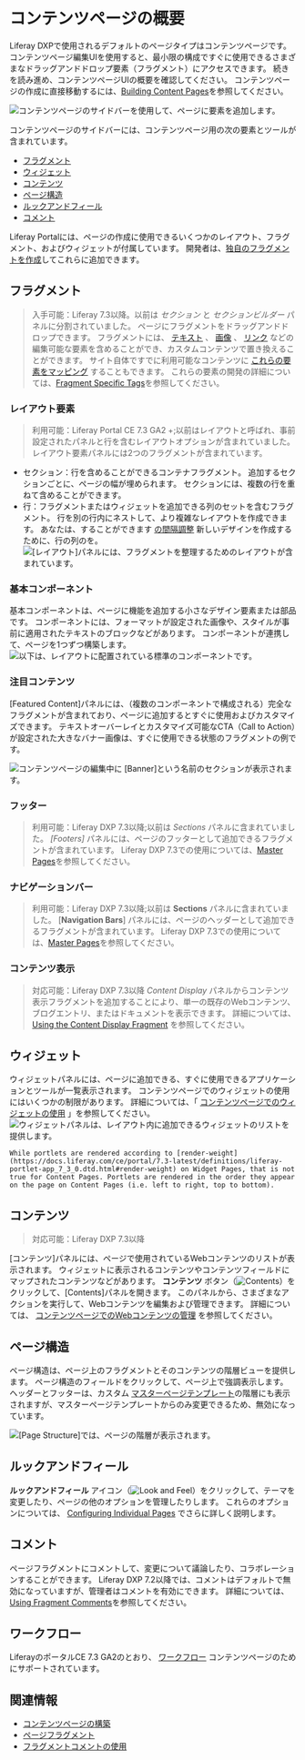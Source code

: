 # コンテンツページの概要

Liferay DXPで使用されるデフォルトのページタイプはコンテンツページです。 コンテンツページ編集UIを使用すると、最小限の構成ですぐに使用できるさまざまなドラッグアンドドロップ要素（フラグメント）にアクセスできます。 続きを読み進め、コンテンツページUIの概要を確認してください。 コンテンツページの作成に直接移動するには、[Building Content Pages](./building-content-pages.md)を参照してください。

![コンテンツページのサイドバーを使用して、ページに要素を追加します。](./content-pages-overview/images/14.png)

コンテンツページのサイドバーには、コンテンツページ用の次の要素とツールが含まれています。

  - [フラグメント](#fragments)
  - [ウィジェット](#widgets)
  - [コンテンツ](#contents)
  - [ページ構造](#page-structure)
  - [ルックアンドフィール](#look-and-feel)
  - [コメント](#comments)

Liferay Portalには、ページの作成に使用できるいくつかのレイアウト、フラグメント、およびウィジェットが付属しています。 開発者は、[独自のフラグメントを作成](../../displaying-content/using-fragments/using-page-fragments.md)してこれらに追加できます。

## フラグメント

<!-- ```note::
   Available in Liferay DXP 7.3+. This panel was previously divided between the **Sections** and **Section Builder** panels.
``` -->

> 入手可能：Liferay 7.3以降。以前は *セクション* と *セクションビルダー* パネルに分割されていました。
ページにフラグメントをドラッグアンドドロップできます。 フラグメントには、 [テキスト](./building-content-pages.md#editing-text) 、 [画像](./building-content-pages.md#editing-an-image) 、 [リンク](./building-content-pages.md#editing-a-hyperlink) などの編集可能な要素を含めることができ、カスタムコンテンツで置き換えることができます。 サイト自体ですでに利用可能なコンテンツに [これらの要素をマッピング](./building-content-pages.md#mapping-content) することもできます。 これらの要素の開発の詳細については、[Fragment Specific Tags](../../displaying-content/using-fragments/using-page-fragments.md)を参照してください。
### レイアウト要素

<!-- ```note::
  In Liferay Portal CE 7.3 GA2+ this panel is called Layout Elements. Previously this panel was called Layouts and contained layout options with preconfigured panels and rows.
``` -->

> 利用可能：Liferay Portal CE 7.3 GA2 +;以前はレイアウトと呼ばれ、事前設定されたパネルと行を含むレイアウトオプションが含まれていました。
レイアウト要素パネルには2つのフラグメントが含まれています。
- セクション：行を含めることができるコンテナフラグメント。 追加するセクションごとに、ページの幅が埋められます。 セクションには、複数の行を重ねて含めることができます。
- 行：フラグメントまたはウィジェットを追加できる列のセットを含むフラグメント。 行を別の行内にネストして、より複雑なレイアウトを作成できます。 あなたは、することができます [の間隔調整](./building-content-pages.md#configuring-a-row-s-columns) 新しいデザインを作成するために、行の列のを。
![ [レイアウト]パネルには、フラグメントを整理するためのレイアウトが含まれています。](content-pages-overview/images/16.png)
### 基本コンポーネント
基本コンポーネントは、ページに機能を追加する小さなデザイン要素または部品です。 コンポーネントには、フォーマットが設定された画像や、スタイルが事前に適用されたテキストのブロックなどがあります。 コンポーネントが連携して、ページを1つずつ構築します。
![以下は、レイアウトに配置されている標準のコンポーネントです。](./content-pages-overview/images/05.png)
### 注目コンテンツ
[Featured Content]パネルには、（複数のコンポーネントで構成される）完全なフラグメントが含まれており、ページに追加するとすぐに使用およびカスタマイズできます。 テキストオーバーレイとカスタマイズ可能なCTA（Call to Action）が設定された大きなバナー画像は、すぐに使用できる状態のフラグメントの例です。

<!-- An image with better text contrast would probably be a better example here - to help the image / text / CTA button stand out from one another more. -->

![コンテンツページの編集中に [Banner]という名前のセクションが表示されます。](./content-pages-overview/images/01.png)
### フッター

<!-- ```note::
   Available in Liferay DXP 7.3+. These Fragments were previously included in the **Sections** panel.
``` -->

> 利用可能：Liferay DXP 7.3以降;以前は *Sections* パネルに含まれていました。
*[Footers]* パネルには、ページのフッターとして追加できるフラグメントが含まれています。 Liferay DXP 7.3での使用については、[Master Pages](../defining-headers-and-footers/master-page-templates.md)を参照してください。
### ナビゲーションバー

<!-- ```note::
   Available in Liferay DXP 7.3+. These Fragments were previously included in the *Sections* panel.
``` -->

> 利用可能：Liferay DXP 7.3以降;以前は **Sections** パネルに含まれていました。
[**Navigation Bars**] パネルには、ページのヘッダーとして追加できるフラグメントが含まれています。 Liferay DXP 7.3での使用については、[Master Pages](../defining-headers-and-footers/master-page-templates.md)を参照してください。
### コンテンツ表示

<!-- ```note::
   Available in Liferay DXP 7.3+.
``` -->

> 対応可能：Liferay DXP 7.3以降
*Content Display* パネルからコンテンツ表示フラグメントを追加することにより、単一の既存のWebコンテンツ、ブログエントリ、またはドキュメントを表示できます。 詳細については、 [Using the Content Display Fragment](./README.md#using-fragments) を参照してください。
## ウィジェット
ウィジェットパネルには、ページに追加できる、すぐに使用できるアプリケーションとツールが一覧表示されます。 コンテンツページでのウィジェットの使用にはいくつかの制限があります。 詳細については、「 [コンテンツページでのウィジェットの使用](./using-widgets-on-a-content-page.md) 」を参照してください。
![ウィジェットパネルは、レイアウト内に追加できるウィジェットのリストを提供します。](./content-pages-overview/images/06.png)

```{note}
While portlets are rendered according to [render-weight](https://docs.liferay.com/ce/portal/7.3-latest/definitions/liferay-portlet-app_7_3_0.dtd.html#render-weight) on Widget Pages, that is not true for Content Pages. Portlets are rendered in the order they appear on the page on Content Pages (i.e. left to right, top to bottom).
```

## コンテンツ

<!-- ```note::
   Available in Liferay DXP 7.3+
``` -->

> 対応可能：Liferay DXP 7.3以降

[コンテンツ]パネルには、ページで使用されているWebコンテンツのリストが表示されます。 ウィジェットに表示されるコンテンツやコンテンツフィールドにマップされたコンテンツなどがあります。 **コンテンツ** ボタン（![Contents](../../../images/icon-contents.png)）をクリックして、[Contents]パネルを開きます。 このパネルから、さまざまなアクションを実行して、Webコンテンツを編集および管理できます。 詳細については、 [コンテンツページでのWebコンテンツの管理](./managing-web-content-on-content-pages.md) を参照してください。

## ページ構造

ページ構造は、ページ上のフラグメントとそのコンテンツの階層ビューを提供します。 ページ構造のフィールドをクリックして、ページ上で強調表示します。 ヘッダーとフッターは、カスタム [マスターページテンプレート](../defining-headers-and-footers/master-page-templates.md)の階層にも表示されますが、マスターページテンプレートからのみ変更できるため、無効になっています。

![ [Page Structure]では、ページの階層が表示されます。](./content-pages-overview/images/08.png)

## ルックアンドフィール

**ルックアンドフィール** アイコン（![Look and Feel](../../../images/icon-look-and-feel.png)）をクリックして、テーマを変更したり、ページの他のオプションを管理したりします。 これらのオプションについては、 [Configuring Individual Pages](../page-settings/configuring-individual-pages.md#look-and-feel) でさらに詳しく説明します。

## コメント

ページフラグメントにコメントして、変更について議論したり、コラボレーションすることができます。 Liferay DXP 7.2以降では、コメントはデフォルトで無効になっていますが、管理者はコメントを有効にできます。 詳細については、[Using Fragment Comments](./using-fragment-comments.md)を参照してください。

## ワークフロー

LiferayのポータルCE 7.3 GA2のとおり、 [ワークフロー](./building-content-pages.md) コンテンツページのためにサポートされています。

## 関連情報

  - [コンテンツページの構築](./building-content-pages.md)
  - [ページフラグメント](../../displaying-content/using-fragments/using-page-fragments.md)
  - [フラグメントコメントの使用](./using-fragment-comments.md)
